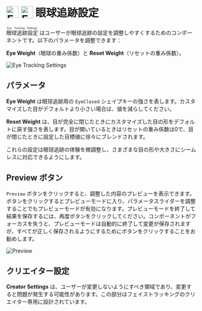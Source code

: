 # <img class="dark-only" src="/eye_tracking_settings_icon.png" alt="Eye Tracking Settings" style="width: 32px; height: 32px; vertical-align: -4px; display: inline;"/> <img class="light-only" src="/eye_tracking_settings_icon_light_mode.png" alt="Eye Tracking Settings" style="width: 32px; height: 32px; vertical-align: -4px; display: inline;"/> 眼球追跡設定
<ruby>眼球追跡設定<rt>Eye Tracking Settings</rt></ruby> はユーザーが眼球追跡の設定を調整しやすくするためのコンポーネントです。以下のパラメータを調整できます：

**Eye Weight**（眼球の重み係数）と **Reset Weight**（リセットの重み係数）。

![Eye Tracking Settings](/eye_tracking_settings.png)
## パラメータ
**Eye Weight** は眼球追跡用の `EyeClosed` シェイプキーの強さを表します。カスタマイズした目がデフォルトより小さい場合は、値を減らしてください。

**Reset Weight** は、目が完全に閉じたときにカスタマイズした目の形をデフォルトに戻す強さを表します。目が開いているときはリセットの重み係数は0で、目が閉じたときに設定した目標値に徐々にブレンドされます。

これらの設定は眼球追跡の体験を微調整し、さまざまな目の形や大きさにシームレスに対応できるようにします。

## Preview ボタン
`Preview` ボタンをクリックすると、調整した内容のプレビューを表示できます。ボタンをクリックするとプレビューモードに入り、パラメータスライダーを調整することでもプレビューモードが有効になります。プレビューモードを終了して結果を保存するには、再度ボタンをクリックしてください。コンポーネントがフォーカスを失うと、プレビューモードは自動的に終了して変更が保存されますが、すべてが正しく保存されるようにするためにボタンをクリックすることをお勧めします。

![Preview](/eye_tracking_settings_preview.png)

## クリエイター設定
**Creator Settings** は、ユーザーが変更しないようにすべき領域であり、変更すると問題が発生する可能性があります。この部分はフェイストラッキングのクリエイター専用に設計されています。